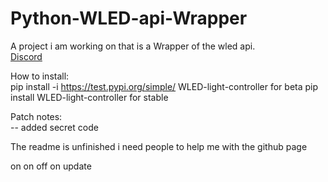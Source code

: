 # Python-WLED-api-Wrapper
A project i am working on that is a Wrapper of the wled api.    
[Discord](https://discord.gg/Df3v3ryWjg)  

How to install:  
pip install -i https://test.pypi.org/simple/ WLED-light-controller for beta
pip install WLED-light-controller for stable 

Patch notes:  
-- added secret code

The readme is unfinished i need people to help me with the github page  

on on off on update
